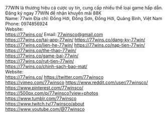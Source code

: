 77WIN là thương hiệu cá cược uy tín, cung cấp nhiều thể loại game hấp dẫn. Đăng ký ngay 77WIN để nhận khuyến mãi 88K	
Name: 77win	
Địa chỉ: Đồng Hới, Đồng Sơn, Đồng Hới, Quảng Bình, Việt Nam	
Phone: 0974856924	
Website:	
<a href="https://77wins.co/">https://77wins.co/</a>	
Email: 77winsco@gmail.com	
<a href="https://77wins.co/tai-app-77win/">https://77wins.co/tai-app-77win/</a>	
<a href="https://77wins.co/dang-ky-77win/">https://77wins.co/dang-ky-77win/</a>	
<a href="https://77wins.co/lien-he-77win/">https://77wins.co/lien-he-77win/</a>	
<a href="https://77wins.co/nap-tien-77win/">https://77wins.co/nap-tien-77win/</a>	
<a href="https://77wins.co/the-thao-77win/">https://77wins.co/the-thao-77win/</a>	
<a href="https://77wins.co/game-bai-77win/">https://77wins.co/game-bai-77win/</a>	
<a href="https://77wins.co/rut-tien-77win/">https://77wins.co/rut-tien-77win/</a>	
<a href="https://77wins.co/chinh-sach-bao-mat/">https://77wins.co/chinh-sach-bao-mat/</a>	
Website:	
<a href="https://77wins.co/">https://77wins.co/</a>	
<a href="https://twitter.com/77winsco">https://twitter.com/77winsco</a>	
<a href="https://vimeo.com/77winsco">https://vimeo.com/77winsco</a>	
<a href="https://www.reddit.com/user/77winsco/">https://www.reddit.com/user/77winsco/</a>	
<a href="https://www.pinterest.com/77winsco/">https://www.pinterest.com/77winsco/</a>	
<a href="https://500px.com/p/77winsco?view=photos">https://500px.com/p/77winsco?view=photos</a>	
<a href="https://www.tumblr.com/77winsco">https://www.tumblr.com/77winsco</a>	
<a href="https://www.twitch.tv/77winsco/about">https://www.twitch.tv/77winsco/about</a>	
<a href="https://www.youtube.com/@77winsco">https://www.youtube.com/@77winsco</a>	